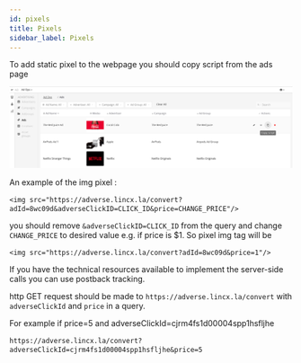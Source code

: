 ```yaml
---
id: pixels
title: Pixels
sidebar_label: Pixels
---
```


To add static pixel to the webpage you should copy script from the ads page

![](assets/pixel/copy-script.png)

An example of the img pixel :
 
```
<img src="https://adverse.lincx.la/convert?adId=8wc09d&adverseClickID=CLICK_ID&price=CHANGE_PRICE"/>
```

you should remove `&adverseClickID=CLICK_ID` from the query and change `CHANGE_PRICE` to desired value e.g. if price is $1.
So pixel img tag will be
```
<img src="https://adverse.lincx.la/convert?adId=8wc09d&price=1"/>
```

If you have the technical resources available to implement the server-side calls you can use postback tracking.

http GET request should be made to `https://adverse.lincx.la/convert` with `adverseClickId` and `price` in a query.
 
For example if price=5 and adverseClickId=cjrm4fs1d00004spp1hsfljhe

```
https://adverse.lincx.la/convert?adverseClickId=cjrm4fs1d00004spp1hsfljhe&price=5
```
